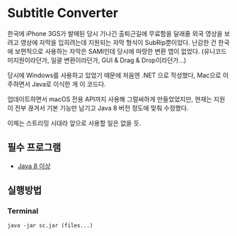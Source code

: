 # Subtitle Converter

한국에 iPhone 3GS가 발매된 당시 기나긴 출퇴근길에 무료함을 달래줄 외국 영상을 보려고 영상에 자막을 입히려는데 지원되는 자막 형식이 SubRip뿐이었다.
난감한 건 한국에 보편적으로 사용하는 자막은 SAMI인데 당시에 마땅한 변환 앱이 없었다. (유니코드 미지원이라던가, 일괄 변환이라던가, GUI & Drag & Drop이라던가...)

당시에 Windows를 사용하고 있었기 때문에 처음엔 .NET 으로 작성했다, Mac으로 이주하면서 Java로 이식한 게 이 코드다.

업데이트하면서 macOS 전용 API까지 사용해 그럴싸하게 만들었었지만, 현재는 지원이 전부 끊겨서 기본 기능만 남기고 Java 8 버전 정도에 맞춰 수정했다.

이제는 스트리밍 시대라 앞으로 사용할 일은 없을 듯.

## 필수 프로그램

- [Java 8 이상](https://www.java.com)

## 실행방법

### Terminal

```shell
java -jar sc.jar (files...)
```
